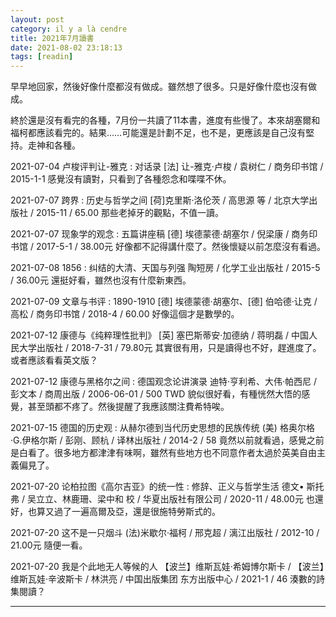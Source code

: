 ```yaml
---
layout: post
category: il y a là cendre
title: 2021年7月讀書
date: 2021-08-02 23:18:13
tags: [readin]
---
```


早早地回家，然後好像什麼都沒有做成。雖然想了很多。只是好像什麼也沒有做成。

終於還是沒有看完的各種，7月份一共讀了11本書，進度有些慢了。本來胡塞爾和福柯都應該看完的。結果……可能還是計劃不足，也不是，更應該是自己沒有堅持。走神和各種。

2021-07-04 卢梭评判让-雅克 : 对话录 [法] 让-雅克·卢梭 / 袁树仁 / 商务印书馆 / 2015-1-1 感覺沒有讀對，只看到了各種怨念和喋喋不休。

2021-07-07 跨界 : 历史与哲学之间 [荷]克里斯·洛伦茨 / 高思源 等 / 北京大学出版社 / 2015-11 / 65.00  那些老掉牙的觀點，不值一讀。

2021-07-07 现象学的观念 : 五篇讲座稿 [德] 埃德蒙德·胡塞尔 / 倪梁康 / 商务印书馆 / 2017-5-1 / 38.00元 好像都不記得講什麼了。然後懷疑以前怎麼沒有看過。

2021-07-08 1856 : 纠结的大清、天国与列强 陶短房 / 化学工业出版社 / 2015-5 / 36.00元 還挺好看，雖然也沒有什麼新東西。

2021-07-09 文章与书评 : 1890-1910 [德] 埃德蒙德·胡塞尔、[德] 伯哈德·让克 / 高松 / 商务印书馆 / 2018-4 / 60.00 好像這個才是數學的。

2021-07-12 康德与《纯粹理性批判》 [英] 塞巴斯蒂安·加德纳 / 蒋明磊 / 中国人民大学出版社 / 2018-7-31 / 79.80元 其實很有用，只是讀得也不好，趕進度了。或者應該看看英文版？

2021-07-12  康德与黑格尔之间 : 德国观念论讲演录 迪特·亨利希、大伟·帕西尼 / 彭文本 / 商周出版 / 2006-06-01 / 500 TWD  貌似很好看，有種恍然大悟的感覺，甚至頭都不疼了。然後提醒了我應該關注費希特唉。

2021-07-15 德国的历史观 : 从赫尔德到当代历史思想的民族传统 (美) 格奥尔格·G.伊格尔斯 / 彭刚、顾杭 / 译林出版社 / 2014-2 / 58 竟然以前就看過，感覺之前是白看了。很多地方都津津有味啊，雖然有些地方也不同意作者太過於英美自由主義偏見了。

2021-07-20 论柏拉图《高尔吉亚》的统一性 : 修辞、正义与哲学生活 德文• 斯托弗 / 吴立立、林鹿珊、梁中和 校 / 华夏出版社有限公司 / 2020-11 / 48.00元 也還好，也算又過了一遍高爾及亞，還是很施特勞斯式的。

2021-07-20 这不是一只烟斗 (法)米歇尔·福柯 / 邢克超 / 漓江出版社 / 2012-10 / 21.00元 隨便一看。

2021-07-20 我是个此地无人等候的人 【波兰】维斯瓦娃·希姆博尔斯卡 / 【波兰】维斯瓦娃·辛波斯卡 / 林洪亮 / 中国出版集团 东方出版中心 / 2021-1 / 46  湊數的詩集閱讀？





------





